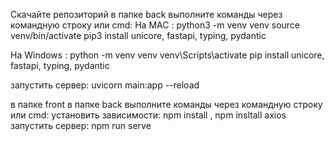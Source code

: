 Скачайте репозиторий
в папке back выполните команды через командную строку или cmd:
На MAC :
python3 -m venv venv
source venv/bin/activate
pip3 install unicore, fastapi, typing, pydantic 

На Windows :
python -m venv venv 
venv\Scripts\activate
pip install unicore, fastapi, typing, pydantic

запустить сервер: uvicorn main:app --reload

в папке front в папке back выполните команды через командную строку или cmd:
установить зависимости: npm install , npm insltall axios
запустить сервер: npm run serve
